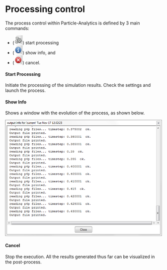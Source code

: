 # Processing control

The process control within Particle-Analytics is defined by 3 main commands:

* (![](img/pre_run_exec.png)) start processing
* (![](img/pre_run_info.png)) show info, and 
* (![](img/pre_run_stop.png)) cancel.

#### Start Processing

Initiate the processing of the simulation results. Check the settings and launch the process.

#### Show Info 

Shows a window with the evolution of the process, as shown below.

![](img/p4_run-info.png "Post-process output")

#### Cancel

Stop the execution. All the results generated thus far can be visualized in
the post-process.